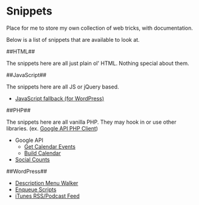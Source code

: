 Snippets
========

Place for me to store my own collection of web tricks, with documentation.

Below is a list of snippets that are available to look at.



##HTML##

The snippets here are all just plain ol' HTML. Nothing special about them.



##JavaScript##

The snippets here are all JS or jQuery based.

- [JavaScript fallback (for WordPress)](https://github.com/Firestorm980/snippets/js/jquery-fallback.js)


##PHP##

The snippets here are all vanilla PHP. They may hook in or use other libraries. (ex. [Google API PHP Client](https://github.com/google/google-api-php-client))

- Google API
	- [Get Calendar Events](https://github.com/Firestorm980/snippets/php/google-api_calendar_get-events.php)
	- [Build Calendar](https://github.com/Firestorm980/snippets/php/google-api_calendar_build-calendar.php)
- [Social Counts](https://github.com/Firestorm980/snippets/php/social-counts.php)

##WordPress##

- [Description Menu Walker](https://github.com/Firestorm980/snippets/wordpress/wordpress_description-menu-walker.php)
- [Enqueue Scripts](https://github.com/Firestorm980/snippets/wordpress/wordpress_enqueue-scripts.php)
- [iTunes RSS/Podcast Feed](https://github.com/Firestorm980/snippets/wordpress/wordpress_itunes-rss.php)